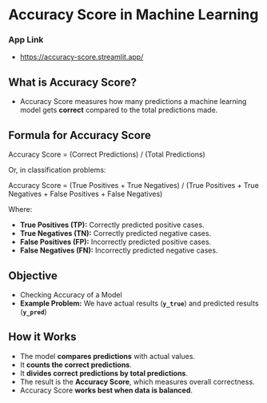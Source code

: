 # Accuracy Score in Machine Learning
### App Link 
* https://accuracy-score.streamlit.app/
## What is Accuracy Score?
* Accuracy Score measures how many predictions a machine learning model gets **correct** compared to the total predictions made.
## Formula for Accuracy Score
Accuracy Score = (Correct Predictions) / (Total Predictions)

Or, in classification problems:

Accuracy Score = (True Positives + True Negatives) / (True Positives + True Negatives + False Positives + False Negatives)

Where:
* **True Positives (TP):** Correctly predicted positive cases.
* **True Negatives (TN):** Correctly predicted negative cases.
* **False Positives (FP):** Incorrectly predicted positive cases.
* **False Negatives (FN):** Incorrectly predicted negative cases.
## Objective
* Checking Accuracy of a Model
* **Example Problem:** We have actual results (**`y_true`**) and predicted results (**`y_pred`**)
## How it Works
* The model **compares predictions** with actual values.
* It **counts the correct predictions**.
* It **divides correct predictions by total predictions**.
* The result is the **Accuracy Score**, which measures overall correctness.
* Accuracy Score **works best when data is balanced**.
